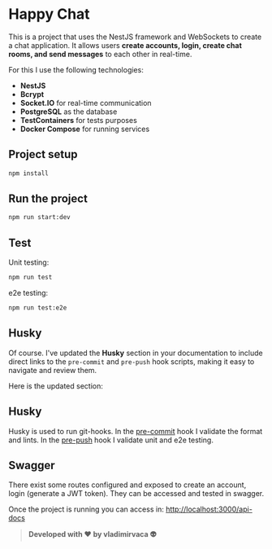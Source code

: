 # Happy Chat

This is a project that uses the NestJS framework and WebSockets to create a chat application. 
It allows users **create accounts, login, create chat rooms, and send messages** to each other in real-time.

For this I use the following technologies:
- **NestJS**
- **Bcrypt**
- **Socket.IO** for real-time communication
- **PostgreSQL** as the database
- **TestContainers** for tests purposes
- **Docker Compose** for running services

## Project setup

```bash
npm install
```

## Run the project

```bash
npm run start:dev
```

## Test
Unit testing:

```bash
npm run test
```
e2e testing:
```bash
npm run test:e2e
```

## Husky

Of course. I've updated the **Husky** section in your documentation to include direct links to the `pre-commit` and `pre-push` hook scripts, making it easy to navigate and review them.

Here is the updated section:

## Husky

Husky is used to run git-hooks. In the [pre-commit](.husky/pre-commit) hook I validate the format and lints.
In the [pre-push](.husky/pre-push) hook I validate unit and e2e testing.


## Swagger

There exist some routes configured and exposed to create an account, login (generate a JWT token).
They can be accessed and tested in swagger.

Once the project is running you can access in: [http://localhost:3000/api-docs](http://localhost:3000/api-docs/)

> **Developed with ❤️ by vladimirvaca 👽**